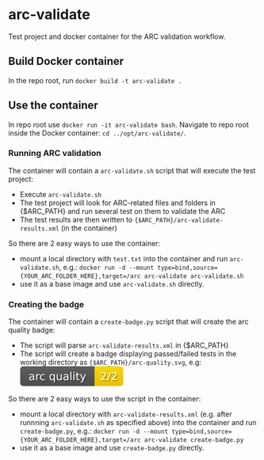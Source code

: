 # arc-validate
Test project and docker container for the ARC validation workflow.

## Build Docker container 

In the repo root, run `docker build -t arc-validate .`

## Use the container

In repo root use `docker run -it arc-validate bash`.
Navigate to repo root inside the Docker container: `cd ../opt/arc-validate/`.

### Running ARC validation

The container will contain a `arc-validate.sh` script that will execute the test project:

- Execute `arc-validate.sh` 
- The test project will look for ARC-related files and folders in {$ARC_PATH} and run several test on them to validate the ARC
- The test results are then written to `{$ARC_PATH}/arc-validate-results.xml` (in the container)

So there are 2 easy ways to use the container:
- mount a local directory with `test.txt` into the container and run `arc-validate.sh`, e.g.: `docker run -d --mount type=bind,source={YOUR_ARC_FOLDER_HERE},target=/arc arc-validate arc-validate.sh`
- use it as a base image and use `arc-validate.sh` directly.

### Creating the badge

The container will contain a `create-badge.py` script that will create the arc quality badge:

- The script will parse `arc-validate-results.xml` in {$ARC_PATH}
- The script will create a badge displaying passed/failed tests in the working directory as `{$ARC_PATH}/arc-quality.svg`, e.g: ![](./test/arc-quality.svg)

So there are 2 easy ways to use the script in the container:
- mount a local directory with `arc-validate-results.xml` (e.g. after runnning `arc-validate.sh` as specified above) into the container and run `create-badge.py`, e.g.: `docker run -d --mount type=bind,source={YOUR_ARC_FOLDER_HERE},target=/arc arc-validate create-badge.py`
- use it as a base image and use `create-badge.py` directly.